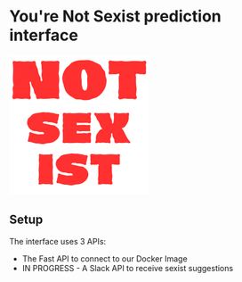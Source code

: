 # You're Not Sexist prediction interface

![](notsexist.png)

## Setup

The interface uses 3 APIs:

- The Fast API to connect to our Docker Image
- IN PROGRESS - A Slack API to receive sexist suggestions


